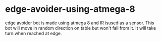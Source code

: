# edge-avoider-using-atmega-8
edge avoider bot is made using atmega 8 and IR isused as a sensor. This bot will move in random direction on table but won't fall from it. It will take turn when reached at edge. 
